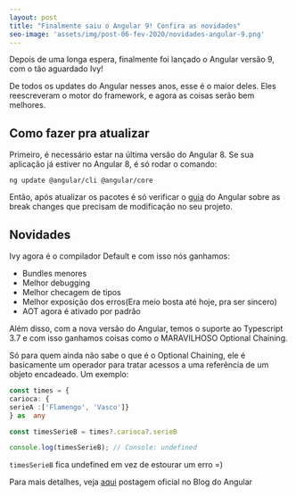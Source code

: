 ```yaml
---
layout: post
title: "Finalmente saiu o Angular 9! Confira as novidades"
seo-image: 'assets/img/post-06-fev-2020/novidades-angular-9.png'
---
```


Depois de uma longa espera, finalmente foi lançado o Angular versão 9, com o tão aguardado Ivy!

De todos os updates do Angular nesses anos, esse é o maior deles. Eles reescreveram o motor do framework, e agora as coisas serão bem melhores.

## Como fazer pra atualizar

Primeiro, é necessário estar na última versão do Angular 8. Se sua aplicação já estiver no Angular 8, é só rodar o comando:

    ng update @angular/cli @angular/core

Então, após atualizar os pacotes é só verificar o [guia](https://angular.io/guide/updating-to-version-9) do Angular sobre as break changes que precisam de modificação no seu projeto.

## Novidades

Ivy agora é o compilador Default e com isso nós ganhamos:

- Bundles menores
- Melhor debugging
- Melhor checagem de tipos
- Melhor exposição dos erros(Era meio bosta até hoje, pra ser sincero)
- AOT agora é ativado por padrão

Além disso, com a nova versão do Angular, temos o suporte ao Typescript 3.7 e com isso ganhamos coisas como o MARAVILHOSO Optional Chaining. 

Só para quem ainda não sabe o que é o Optional Chaining, ele é basicamente um operador para tratar acessos a uma referência de um objeto encadeado. Um exemplo:

```typescript
const times = {
carioca: {
serieA :['Flamengo', 'Vasco']}
} as  any

const timesSerieB = times?.carioca?.serieB

console.log(timesSerieB); // Console: undefined
```
`timesSerieB` fica undefined em vez de estourar um erro =) 

Para mais detalhes, veja [aqui](https://blog.angular.io/version-9-of-angular-now-available-project-ivy-has-arrived-23c97b63cfa3) postagem oficial no Blog do Angular